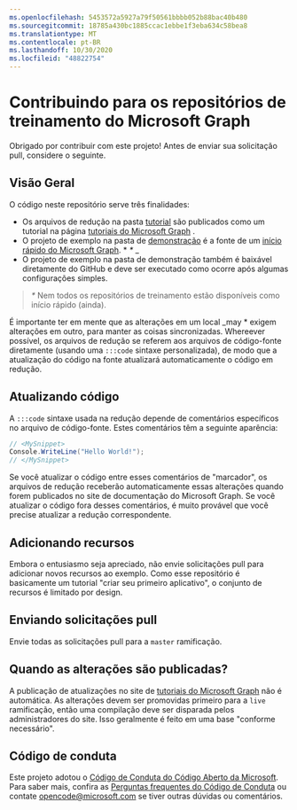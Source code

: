 ```yaml
---
ms.openlocfilehash: 5453572a5927a79f50561bbbb052b88bac40b480
ms.sourcegitcommit: 18785a430bc1885ccac1ebbe1f3eba634c58bea8
ms.translationtype: MT
ms.contentlocale: pt-BR
ms.lasthandoff: 10/30/2020
ms.locfileid: "48822754"
---
```

# <a name="contributing-to-microsoft-graph-training-repositories"></a>Contribuindo para os repositórios de treinamento do Microsoft Graph

Obrigado por contribuir com este projeto! Antes de enviar sua solicitação pull, considere o seguinte.

## <a name="overview"></a>Visão Geral

O código neste repositório serve três finalidades:

- Os arquivos de redução na pasta [tutorial](/tutorial) são publicados como um tutorial na página [tutoriais do Microsoft Graph](https://docs.microsoft.com/graph/tutorials) .
- O projeto de exemplo na pasta de [demonstração](/demo) é a fonte de um [início rápido do Microsoft Graph](https://developer.microsoft.com/graph/quick-start). * *\** _
- O projeto de exemplo na pasta de demonstração também é baixável diretamente do GitHub e deve ser executado como ocorre após algumas configurações simples.

> _*\**_ Nem todos os repositórios de treinamento estão disponíveis como início rápido (ainda).

É importante ter em mente que as alterações em um local _may * exigem alterações em outro, para manter as coisas sincronizadas. Whereever possível, os arquivos de redução se referem aos arquivos de código-fonte diretamente (usando uma `:::code` sintaxe personalizada), de modo que a atualização do código na fonte atualizará automaticamente o código em redução.

## <a name="updating-code"></a>Atualizando código

A `:::code` sintaxe usada na redução depende de comentários específicos no arquivo de código-fonte. Estes comentários têm a seguinte aparência:

```csharp
// <MySnippet>
Console.WriteLine("Hello World!");
// </MySnippet>
```

Se você atualizar o código entre esses comentários de "marcador", os arquivos de redução receberão automaticamente essas alterações quando forem publicados no site de documentação do Microsoft Graph. Se você atualizar o código fora desses comentários, é muito provável que você precise atualizar a redução correspondente.

## <a name="adding-features"></a>Adicionando recursos

Embora o entusiasmo seja apreciado, não envie solicitações pull para adicionar novos recursos ao exemplo. Como esse repositório é basicamente um tutorial "criar seu primeiro aplicativo", o conjunto de recursos é limitado por design.

## <a name="submitting-pull-requests"></a>Enviando solicitações pull

Envie todas as solicitações pull para a `master` ramificação.

<!-- markdownlint-disable MD026 -->
## <a name="when-do-changes-get-published"></a>Quando as alterações são publicadas?

A publicação de atualizações no site de [tutoriais do Microsoft Graph](https://docs.microsoft.com/graph/tutorials) não é automática. As alterações devem ser promovidas primeiro para a `live` ramificação, então uma compilação deve ser disparada pelos administradores do site. Isso geralmente é feito em uma base "conforme necessário".

## <a name="code-of-conduct"></a>Código de conduta

Este projeto adotou o [Código de Conduta do Código Aberto da Microsoft](https://opensource.microsoft.com/codeofconduct/). Para saber mais, confira as [Perguntas frequentes do Código de Conduta](https://opensource.microsoft.com/codeofconduct/faq/) ou contate [opencode@microsoft.com](mailto:opencode@microsoft.com) se tiver outras dúvidas ou comentários.
